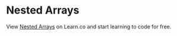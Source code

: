 # Nested Arrays
<p class='util--hide'>View <a href='https://learn.co/lessons/phrg-nested-arrays-ruby'>Nested Arrays</a> on Learn.co and start learning to code for free.</p>
